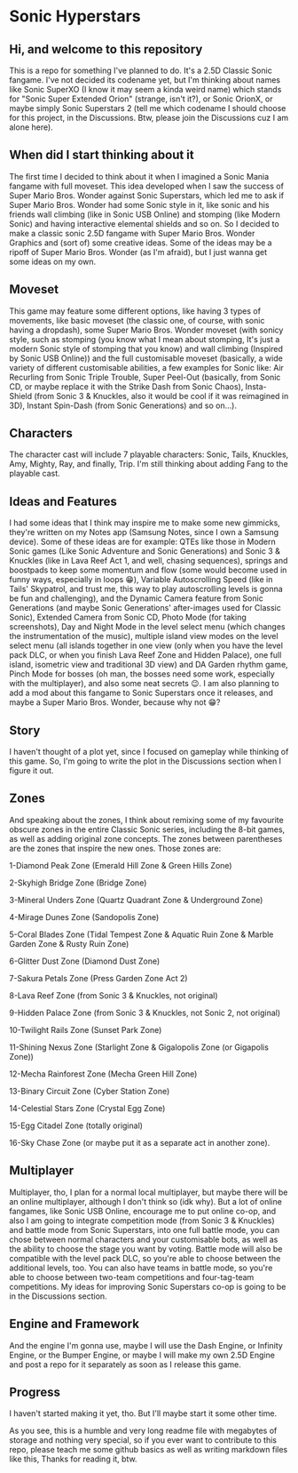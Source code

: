 # Sonic Hyperstars
## Hi, and welcome to this repository
This is a repo for something I've planned to do. It's a 2.5D Classic Sonic fangame. I've not decided its codename yet, but I'm thinking about names like Sonic SuperXO (I know it may seem a kinda weird name) which stands for "Sonic Super Extended Orion" (strange, isn't it?), or Sonic OrionX, or maybe simply Sonic Superstars 2 (tell me which codename I should choose for this project, in the Discussions. Btw, please join the Discussions cuz I am alone here).

## When did I start thinking about it
The first time I decided to think about it when I imagined a Sonic Mania fangame with full moveset. This idea developed when I saw the success of Super Mario Bros. Wonder against Sonic Superstars, which led me to ask if Super Mario Bros. Wonder had some Sonic style in it, like sonic and his friends wall climbing (like in Sonic USB Online) and stomping (like Modern Sonic) and having interactive elemental shields and so on. So I decided to make a classic sonic 2.5D fangame with Super Mario Bros. Wonder Graphics and (sort of) some creative ideas. Some of the ideas may be a ripoff of Super Mario Bros. Wonder (as I'm afraid), but I just wanna get some ideas on my own.

## Moveset
This game may feature some different options, like having 3 types of movements, like basic moveset (the classic one, of course, with sonic having a dropdash), some Super Mario Bros. Wonder moveset (with sonicy style, such as stomping (you know what I mean about stomping, It's just a modern Sonic style of stomping that you know) and wall climbing (Inspired by Sonic USB Online)) and the full customisable moveset (basically, a wide variety of different customisable abilities, a few examples for Sonic like: Air Recurling from Sonic Triple Trouble, Super Peel-Out (basically, from Sonic CD, or maybe replace it with the Strike Dash from Sonic Chaos), Insta-Shield (from Sonic 3 & Knuckles, also it would be cool if it was reimagined in 3D), Instant Spin-Dash (from Sonic Generations) and so on...).

## Characters
The character cast will include 7 playable characters: Sonic, Tails, Knuckles, Amy, Mighty, Ray, and finally, Trip. I'm still thinking about adding Fang to the playable cast.

## Ideas and Features
I had some ideas that I think may inspire me to make some new gimmicks, they're written on my Notes app (Samsung Notes, since I own a Samsung device). Some of these ideas are for example: QTEs like those in Modern Sonic games (Like Sonic Adventure and Sonic Generations) and Sonic 3 & Knuckles (like in Lava Reef Act 1, and well, chasing sequences), springs and boostpads to keep some momentum and flow (some would become used in funny ways, especially in loops 😁), Variable Autoscrolling Speed (like in Tails' Skypatrol, and trust me, this way to play autoscrolling levels is gonna be fun and challenging), and the Dynamic Camera feature from Sonic Generations (and maybe Sonic Generations' after-images used for Classic Sonic), Extended Camera from Sonic CD, Photo Mode (for taking screenshots), Day and Night Mode in the level select menu (which changes the instrumentation of the music), multiple island view modes on the level select menu (all islands together in one view (only when you have the level pack DLC, or when you finish Lava Reef Zone and Hidden Palace), one full island, isometric view and traditional 3D view) and DA Garden rhythm game, Pinch Mode for bosses (oh man, the bosses need some work, especially with the multiplayer), and also some neat secrets 😉.
I am also planning to add a mod about this fangame to Sonic Superstars once it releases, and maybe a Super Mario Bros. Wonder, because why not 😁?

## Story
I haven't thought of a plot yet, since I focused on gameplay while thinking of this game. So, I'm going to write the plot in the Discussions section when I figure it out.

## Zones
And speaking about the zones, I think about remixing some of my favourite obscure zones in the entire Classic Sonic series, including the 8-bit games, as well as adding original zone concepts. The zones between parentheses are the zones that inspire the new ones. Those zones are:  
  
1-Diamond Peak Zone       (Emerald Hill Zone & Green Hills Zone)  
  
2-Skyhigh Bridge Zone     (Bridge Zone)  
  
3-Mineral Unders Zone     (Quartz Quadrant Zone & Underground Zone)  
  
4-Mirage Dunes Zone       (Sandopolis Zone)  
  
5-Coral Blades Zone       (Tidal Tempest Zone & Aquatic Ruin Zone & Marble Garden Zone & Rusty Ruin Zone)  
  
6-Glitter Dust Zone       (Diamond Dust Zone)  
  
7-Sakura Petals Zone      (Press Garden Zone Act 2)  
  
8-Lava Reef Zone          (from Sonic 3 & Knuckles, not original)  
  
9-Hidden Palace Zone      (from Sonic 3 & Knuckles, not Sonic 2, not original)  
  
10-Twilight Rails Zone    (Sunset Park Zone)  
  
11-Shining Nexus Zone     (Starlight Zone & Gigalopolis Zone (or Gigapolis Zone))  
  
12-Mecha Rainforest Zone  (Mecha Green Hill Zone)  
  
13-Binary Circuit Zone    (Cyber Station Zone)  
  
14-Celestial Stars Zone   (Crystal Egg Zone)  
  
15-Egg Citadel Zone       (totally original)  
  
16-Sky Chase Zone         (or maybe put it as a separate act in another zone).  
  
## Multiplayer
Multiplayer, tho, I plan for a normal local multiplayer, but maybe there will be an online multiplayer, although I don't think so (idk why). But a lot of online fangames, like Sonic USB Online, encourage me to put online co-op, and also I am going to integrate competition mode (from Sonic 3 & Knuckles) and battle mode from Sonic Superstars, into one full battle mode, you can chose between normal characters and your customisable bots, as well as the ability to choose the stage you want by voting. Battle mode will also be compatible with the level pack DLC, so you're able to choose between the additional levels, too. You can also have teams in battle mode, so you're able to choose between two-team competitions and four-tag-team competitions. My ideas for improving Sonic Superstars co-op is going to be in the Discussions section.

## Engine and Framework
And the engine I'm gonna use, maybe I will use the Dash Engine, or Infinity Engine, or the Bumper Engine, or maybe I will make my own 2.5D Engine and post a repo for it separately as soon as I release this game.

## Progress
I haven't started making it yet, tho. But I'll maybe start it some other time.


As you see, this is a humble and very long readme file with megabytes of storage and nothing very special, so if you ever want to contribute to this repo, please teach me some github basics as well as writing markdown files like this, Thanks for reading it, btw.
